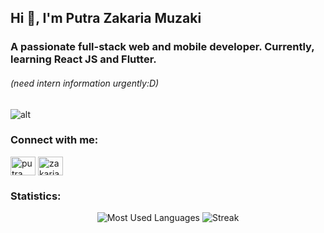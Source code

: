 <h2 align="left">Hi 👋, I'm Putra Zakaria Muzaki</h2>
<h3 align="left">A passionate full-stack web and mobile developer. Currently, learning React JS and Flutter.</h3>
<h6 align="left">(need intern information urgently:D)</h6>

![alt](https://64.media.tumblr.com/214b2cfdfb22eea881ed40a112a05c03/tumblr_noo8cpsHnb1s68p7oo1_640.gif)

<h3 align="left">Connect with me:</h3>
<p align="left">
<a href="https://linkedin.com/in/putra zakaria muzaki" target="blank"><img align="center" src="https://raw.githubusercontent.com/rahuldkjain/github-profile-readme-generator/master/src/images/icons/Social/linked-in-alt.svg" alt="putra zakaria muzaki" height="30" width="40" /></a>
<a href="https://instagram.com/zakaria.muzaki" target="blank"><img align="center" src="https://raw.githubusercontent.com/rahuldkjain/github-profile-readme-generator/master/src/images/icons/Social/instagram.svg" alt="zakaria.muzaki" height="30" width="40" /></a>

<h3 align="left">Statistics:</h3>
</p>
<p align="center">
    <img src="https://github-readme-stats.vercel.app/api/top-langs/?username=wsfuller&hide=php&title_color=ffffff&text_color=c9cacc&icon_color=4AB197&bg_color=1A2B34" alt="Most Used Languages" />
    <img src="https://github-readme-streak-stats.herokuapp.com/?user=putrazakaria&" alt="Streak" />
</p>

